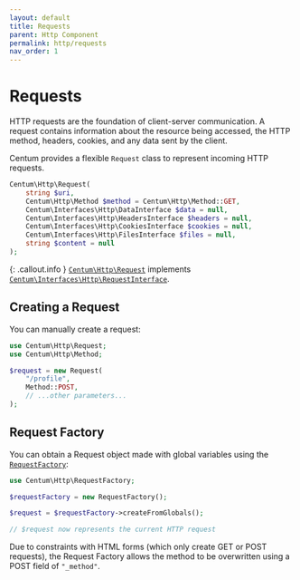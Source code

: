 ```yaml
---
layout: default
title: Requests
parent: Http Component
permalink: http/requests
nav_order: 1
---
```




# Requests

HTTP requests are the foundation of client-server communication.
A request contains information about the resource being accessed, the HTTP method, headers, cookies, and any data sent by the client.

Centum provides a flexible `Request` class to represent incoming HTTP requests.

```php
Centum\Http\Request(
    string $uri,
    Centum\Http\Method $method = Centum\Http\Method::GET,
    Centum\Interfaces\Http\DataInterface $data = null,
    Centum\Interfaces\Http\HeadersInterface $headers = null,
    Centum\Interfaces\Http\CookiesInterface $cookies = null,
    Centum\Interfaces\Http\FilesInterface $files = null,
    string $content = null
);
```

{: .callout.info }
[`Centum\Http\Request`](https://github.com/SidRoberts/centum/blob/main/src/Http/Request.php) implements [`Centum\Interfaces\Http\RequestInterface`](https://github.com/SidRoberts/centum/blob/main/src/Interfaces/Http/RequestInterface.php).



## Creating a Request

You can manually create a request:

```php
use Centum\Http\Request;
use Centum\Http\Method;

$request = new Request(
    "/profile",
    Method::POST,
    // ...other parameters...
);
```



## Request Factory

You can obtain a Request object made with global variables using the [`RequestFactory`](https://github.com/SidRoberts/centum/blob/main/src/Http/RequestFactory.php):

```php
use Centum\Http\RequestFactory;

$requestFactory = new RequestFactory();

$request = $requestFactory->createFromGlobals();

// $request now represents the current HTTP request
```

Due to constraints with HTML forms (which only create GET or POST requests), the Request Factory allows the method to be overwritten using a POST field of `"_method"`.
